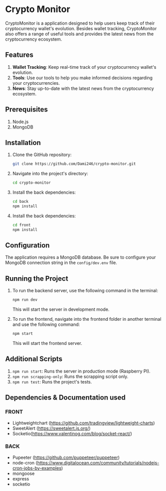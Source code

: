 # Crypto Monitor

CryptoMonitor is a application designed to help users keep track of their cryptocurrency wallet's evolution. Besides wallet tracking, CryptoMonitor also offers a range of useful tools and provides the latest news from the cryptocurrency ecosystem.

## Features

1. **Wallet Tracking**: Keep real-time track of your cryptocurrency wallet's evolution.
2. **Tools**: Use our tools to help you make informed decisions regarding your cryptocurrencies.
3. **News**: Stay up-to-date with the latest news from the cryptocurrency ecosystem.

## Prerequisites

1. Node.js
2. MongoDB

## Installation

1. Clone the GitHub repository:
    ```bash
    git clone https://github.com/Dami246/crypto-monitor.git
    ```

2. Navigate into the project's directory:
    ```bash
    cd crypto-monitor
    ```

3. Install the back dependencies:
    ```bash
    cd back
    npm install
    ```

4. Install the back dependencies:
    ```bash
    cd front
    npm install
    ```

## Configuration

The application requires a MongoDB database. Be sure to configure your MongoDB connection string in the `config/dev.env` file.

## Running the Project

1. To run the backend server, use the following command in the terminal:
    ```bash
    npm run dev
    ```
    This will start the server in development mode.

2. To run the frontend, navigate into the frontend folder in another terminal and use the following command:
    ```bash
    npm start
    ```
    This will start the frontend server.

## Additional Scripts

1. `npm run start`: Runs the server in production mode (Raspberry PI).
2. `npm run scrapping-only`: Runs the scrapping script only.
3. `npm run test`: Runs the project's tests.

## Dependencies & Documentation used

### FRONT

* Lightweightchart (https://github.com/tradingview/lightweight-charts)
* SweetAlert (https://sweetalert.js.org/)
* Socketio(https://www.valentinog.com/blog/socket-react/)

### BACK

* Pupeeter (https://github.com/puppeteer/puppeteer)
* node-cron (https://www.digitalocean.com/community/tutorials/nodejs-cron-jobs-by-examples)
* mongoose
* express
* socketio